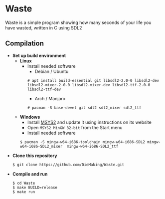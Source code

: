# Waste
Waste is a simple program showing how many seconds of your life you have wasted, written in C using SDL2

## Compilation
* **Set up build environment**
	* **Linux**
		* Install needed software
			* Debian / Ubuntu
		  ```
		  # apt install build-essential git libsdl2-2.0-0 libsdl2-dev libsdl2-mixer-2.0-0 libsdl2-mixer-dev libsdl2-ttf-2.0-0 libsdl2-ttf-dev
		  ```
			* Arch / Manjaro
		  ```
		  # pacman -S base-devel git sdl2 sdl2_mixer sdl2_ttf
		  ```
	* **Windows**
		* Install [MSYS2](https://www.msys2.org/) and update it using instructions on its website
		* Open `MSYS2 MinGW 32-bit` from the Start menu
		* Install needed software
	  ```
	  $ pacman -S mingw-w64-i686-toolchain mingw-w64-i686-SDL2 mingw-w64-i686-SDL2_mixer  mingw-w64-i686-SDL2_ttf
	  ```
* **Clone this repository**
  ```
  $ git clone https://github.com/DieMaking/Waste.git
  ```
* **Compile and run**
  ```
  $ cd Waste
  $ make BUILD=release
  $ make run
  ```
